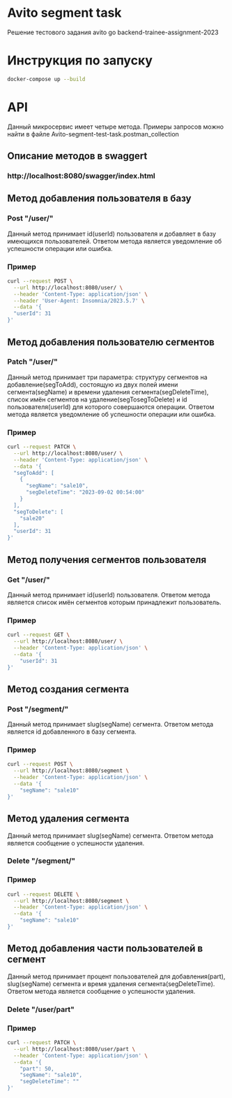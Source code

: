 # Avito segment task
Решение тестового задания avito go backend-trainee-assignment-2023
# Инструкция по запуску
```bash
docker-compose up --build
```
# API
Данный микросервис имеет четыре метода. Примеры запросов можно найти в файле Avito-segment-test-task.postman_collection
## Описание методов в swaggert
### http://localhost:8080/swagger/index.html
## Метод добавления пользователя в базу
### Post "/user/"
Данный метод принимает id(userId) пользователя и добавляет в базу имеющихся пользователей. Ответом метода является уведомление об успешности операции или ошибка.
### Пример
```bash
curl --request POST \
  --url http://localhost:8080/user/ \
  --header 'Content-Type: application/json' \
  --header 'User-Agent: Insomnia/2023.5.7' \
  --data '{
  "userId": 31
}'
```
## Метод добавления пользователю сегментов
### Patch "/user/"
Данный метод принимает три параметра: структуру сегментов на добавление(segToAdd), состоящую из двух полей имени сегмента(segName) и времени удаления сегмента(segDeleteTime), список имён сегментов на удаление(segTosegToDelete) и id пользователя(userId) для которого совершаются операции. Ответом метода является уведомление об успешности операции или ошибка.
### Пример
```bash
curl --request PATCH \
  --url http://localhost:8080/user/ \
  --header 'Content-Type: application/json' \
  --data '{
  "segToAdd": [
    {
      "segName": "sale10",
      "segDeleteTime": "2023-09-02 00:54:00"
    }
  ],
  "segToDelete": [
    "sale20"
  ],
  "userId": 31
}'
```
## Метод получения сегментов пользователя
### Get "/user/"
Данный метод принимает id(userId) пользователя. Ответом метода является список имён сегментов которым принадлежит пользователь.
### Пример
```bash
curl --request GET \
  --url http://localhost:8080/user/ \
  --header 'Content-Type: application/json' \
  --data '{
	"userId": 31
}'
```
## Метод создания сегмента
### Post "/segment/"
Данный метод принимает slug(segName) сегмента. Ответом метода является id добавленного в базу сегмента.
### Пример
```bash
curl --request POST \
  --url http://localhost:8080/segment \
  --header 'Content-Type: application/json' \
  --data '{
	"segName": "sale10"
}'
```
## Метод удаления сегмента
Данный метод принимает slug(segName) сегмента. Ответом метода является сообщение о успешности удаления.
### Delete "/segment/"
### Пример
```bash
curl --request DELETE \
  --url http://localhost:8080/segment \
  --header 'Content-Type: application/json' \
  --data '{
	"segName": "sale10"
}'
```
## Метод добавления части пользователей в сегмент
Данный метод принимает процент пользователей для добавления(part), slug(segName) сегмента и время удаления сегмента(segDeleteTime). Ответом метода является сообщение о успешности удаления.
### Delete "/user/part"
### Пример
```bash
curl --request PATCH \
  --url http://localhost:8080/user/part \
  --header 'Content-Type: application/json' \
  --data '{
	"part": 50,
	"segName": "sale10",
	"segDeleteTime": ""
}'
```

